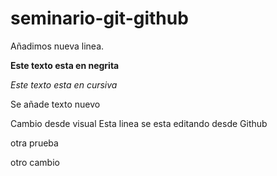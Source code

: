 # seminario-git-github
Añadimos nueva linea.

**Este texto esta en negrita**

*Este texto esta en cursiva*

Se añade texto nuevo

Cambio desde visual 
Esta linea se esta editando desde Github

otra prueba

otro cambio